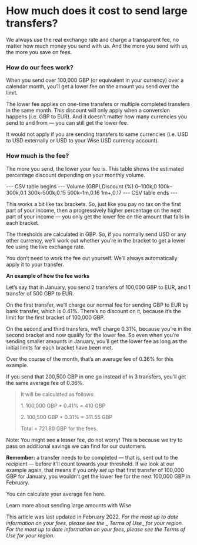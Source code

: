 # How much does it cost to send large transfers?

We always use the real exchange rate and charge a transparent fee, no matter how much money you send with us. And the more you send with us, the more you save on fees.

### How do our fees work? 

When you send over 100,000 GBP (or equivalent in your currency) over a calendar month, you’ll get a lower fee on the amount you send over the limit.

The lower fee applies on one-time transfers or multiple completed transfers in the same month. This discount will only apply when a conversion happens (i.e. GBP to EUR). And it doesn’t matter how many currencies you send to and from — you can still get the lower fee.

It would not apply if you are sending transfers to same currencies (i.e. USD to USD externally or USD to your Wise USD currency account).

### How much is the fee?

The more you send, the lower your fee is. This table shows the estimated percentage discount depending on your monthly volume.


 --- CSV table begins ---
Volume (GBP),Discount (%)
0–100k,0
100k–300k,0.1
300k–500k,0.15
500k–1m,0.16
1m+,0.17
 --- CSV table ends ---

This works a bit like tax brackets. So, just like you pay no tax on the first part of your income, then a progressively higher percentage on the next part of your income — you only get the lower fee on the amount that falls in each bracket. 

The thresholds are calculated in GBP. So, if you normally send USD or any other currency, we’ll work out whether you’re in the bracket to get a lower fee using the live exchange rate. 

You don’t need to work the fee out yourself. We’ll always automatically apply it to your transfer. 

**An example of how the fee works**

Let’s say that in January, you send 2 transfers of 100,000 GBP to EUR, and 1 transfer of 500 GBP to EUR.

On the first transfer, we’ll charge our normal fee for sending GBP to EUR by bank transfer, which is 0.41%. There’s no discount on it, because it’s the limit for the first bracket of 100,000 GBP.

On the second and third transfers, we’ll charge 0.31%, because you’re in the second bracket and now qualify for the lower fee. So even when you’re sending smaller amounts in January, you’ll get the lower fee as long as the initial limits for each bracket have been met.

Over the course of the month, that’s an average fee of 0.36% for this example. 

If you send that 200,500 GBP in one go instead of in 3 transfers, you’ll get the same average fee of 0.36%.

> It will be calculated as follows:
> 
> 1\. 100,000 GBP * 0.41% = 410 GBP
> 
> 2\. 100,500 GBP * 0.31% = 311.55 GBP
> 
> Total = 721.80 GBP for the fees.

Note: You might see a lesser fee, do not worry! This is because we try to pass on additional savings we can find for our customers.

 **Remember:** a transfer needs to be completed — that is, sent out to the recipient — before it'll count towards your threshold. If we look at our example again, that means if you only _set up_ that first transfer of 100,000 GBP for January, you wouldn't get the lower fee for the next 100,000 GBP in February. 

You can calculate your average fee here.

Learn more about sending large amounts with Wise

This article was last updated in February 2022. _For the most up to date information on your fees, please see the_ _ _Terms of Use__ _for your region._ _For the most up to date information on your fees, please see the_ _Terms of Use_ _for your region._